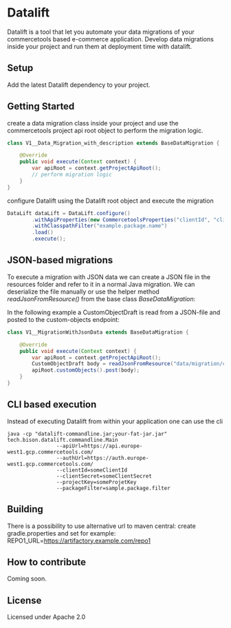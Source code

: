 # Datalift

Datalift is a tool that let you automate your data migrations of your commercetools based e-commerce application. Develop data migrations inside your project and run them at deployment time with datalift.

## Setup

Add the latest Datalift dependency to your project.

## Getting Started

create a data migration class inside your project and use the commercetools project api root object to perform the migration logic.

```java
class V1__Data_Migration_with_description extends BaseDataMigration {

    @Override
    public void execute(Context context) {
        var apiRoot = context.getProjectApiRoot();
        // perform migration logic
    }
}
```

configure Datalift using the Datalift root object and execute the migration

```java
DataLift dataLift = DataLift.configure()
        .withApiProperties(new CommercetoolsProperties("clientId", "clientSecret", "apiUrl", "authUrl", "projectKey"))
        .withClasspathFilter("example.package.name")
        .load()
        .execute();
```

## JSON-based migrations

To execute a migration with JSON data we can create a JSON file in the resources folder and refer to it in a normal Java migration. We can deserialize the file manually or use the helper method *readJsonFromResource()* from the base class *BaseDataMigration*:

In the following example a CustomObjectDraft is read from a JSON-file and posted to the custom-objects endpoint:

```java
class V1__MigrationWithJsonData extends BaseDataMigration {

    @Override
    public void execute(Context context) {
        var apiRoot = context.getProjectApiRoot();
        CustomObjectDraft body = readJsonFromResource("data/migration/createMyCustomObject.json", CustomObjectDraft.class);
        apiRoot.customObjects().post(body);
    }
}
```

## CLI based execution

Instead of executing Datalift from within your application one can use the cli

```shell
java -cp "datalift-commandline.jar;your-fat-jar.jar" tech.bison.datalift.commandline.Main 
                --apiUrl=https://api.europe-west1.gcp.commercetools.com/ 
                --authUrl=https://auth.europe-west1.gcp.commercetools.com/ 
                --clientId=someClientId 
                --clientSecret=someClientSecret 
                --projectKey=someProjetKey 
                --packageFilter=sample.package.filter
```

## Building

There is a possibility to use alternative url to maven central:
create gradle.properties and set for example:
REPO1_URL=https://artifactory.example.com/repo1

## How to contribute

Coming soon.

## License

Licensed under Apache 2.0 
